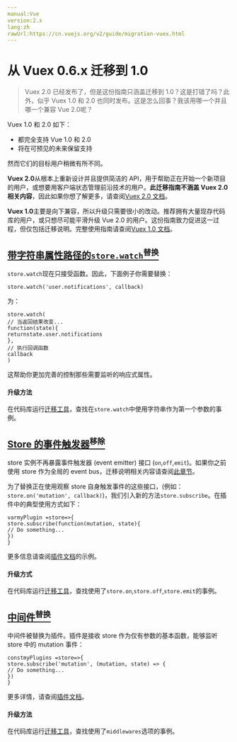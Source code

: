 ```yaml
---
manual:Vue
version:2.x
lang:zh
rawUrl:https://cn.vuejs.org/v2/guide/migration-vuex.html
---
```



# 从 Vuex 0.6.x 迁移到 1.0
<blockquote>

Vuex 2.0 已经发布了，但是这份指南只涵盖迁移到 1.0？这是打错了吗？此外，似乎 Vuex 1.0 和 2.0 也同时发布。这是怎么回事？我该用哪一个并且哪一个兼容 Vue 2.0呢？

</blockquote>

Vuex 1.0 和 2.0 如下：


* 都完全支持 Vue 1.0 和 2.0
* 将在可预见的未来保留支持


然而它们的目标用户稍微有所不同。



**Vuex 2.0**从根本上重新设计并且提供简洁的 API，用于帮助正在开始一个新项目的用户，或想要用客户端状态管理前沿技术的用户。**此迁移指南不涵盖 Vuex 2.0 相关内容**，因此如果你想了解更多，请查阅[Vuex 2.0 文档](%25091 "")。



**Vuex 1.0**主要是向下兼容，所以升级只需要很小的改动。推荐拥有大量现存代码库的用户，或只想尽可能平滑升级 Vue 2.0 的用户。这份指南致力促进这一过程，但仅包括迁移说明。完整使用指南请查阅[Vuex 1.0 文档](%25092 "")。


## [带字符串属性路径的`store.watch`<sup>替换</sup>](%24913#带字符串属性路径的-store-watch-替换 "带字符串属性路径的 store.watch 替换")<a name="带字符串属性路径的-store-watch-替换"></a>


`store.watch`现在只接受函数。因此，下面例子你需要替换：


```
store.watch('user.notifications', callback)

``` 



为：


```
store.watch(
// 当返回结果改变...
function(state){
returnstate.user.notifications
},
// 执行回调函数
callback
)

``` 



这帮助你更加完善的控制那些需要监听的响应式属性。


#### 升级方法


在代码库运行[迁移工具](%25094 "")，查找在`store.watch`中使用字符串作为第一个参数的事例。



## [Store 的事件触发器<sup>移除</sup>](%24913#Store-的事件触发器-移除 "Store 的事件触发器 移除")<a name="Store-的事件触发器-移除"></a>


store 实例不再暴露事件触发器 (event emitter) 接口 (`on`,`off`,`emit`)。如果你之前使用 store 作为全局的 event bus，迁移说明相关内容请查阅[此章节](%25262#dispatch-和-broadcast-替换 "")。



为了替换正在使用观察 store 自身触发事件的这些接口，(例如：`store.on('mutation', callback)`)，我们引入新的方法`store.subscribe`。在插件中的典型使用方式如下：


```
varmyPlugin =store=>{
store.subscribe(function(mutation, state){
// Do something...
})
}

``` 



更多信息请查阅[插件文档](%25097 "")的示例。


#### 升级方式


在代码库运行[迁移工具](%25094 "")，查找使用了`store.on`,`store.off`,`store.emit`的事例。



## [中间件<sup>替换</sup>](%24913#中间件-替换 "中间件 替换")<a name="中间件-替换"></a>


中间件被替换为插件。插件是接收 store 作为仅有参数的基本函数，能够监听 store 中的 mutation 事件：


```
constmyPlugins =store=>{
store.subscribe('mutation', (mutation, state) => {
// Do something...
})
}

``` 



更多详情，请查阅[插件文档](%25097 "")。


#### 升级方法


在代码库运行[迁移工具](%25094 "")，查找使用了`middlewares`选项的事例。



